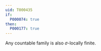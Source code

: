 ```yaml
---
uid: T000435
if:
  P000074: true
then:
  P000177: true
---
```


Any countable family is also $\sigma$-locally finite.
